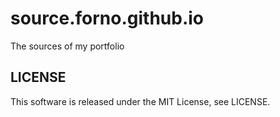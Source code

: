 # source.forno.github.io
The sources of my portfolio

## LICENSE
This software is released under the MIT License, see LICENSE.
